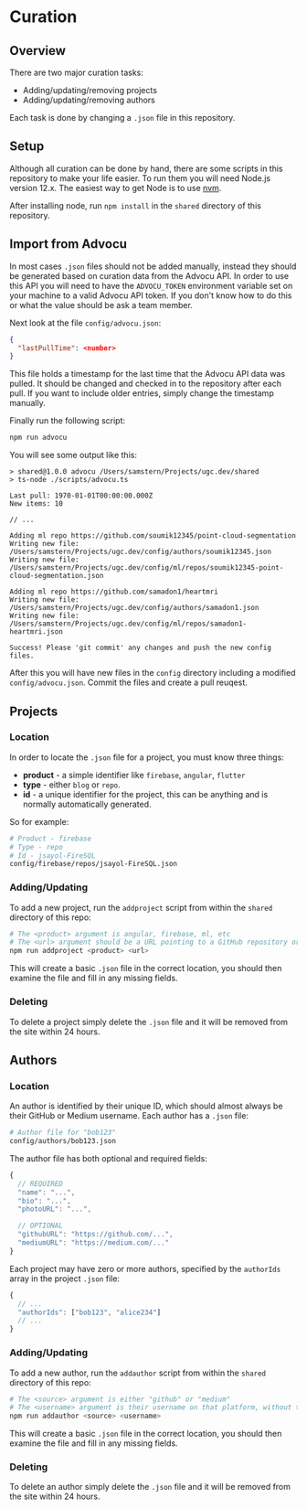 # Curation

## Overview

There are two major curation tasks:

*   Adding/updating/removing projects
*   Adding/updating/removing authors

Each task is done by changing a `.json` file in this repository.

## Setup

Although all curation can be done by hand, there are some scripts in this
repository to make your life easier. To run them you will need Node.js version
12.x. The easiest way to get Node is to use
[nvm](https://github.com/nvm-sh/nvm).

After installing node, run `npm install` in the `shared` directory of this
repository.

## Import from Advocu

In most cases `.json` files should not be added manually, instead they should be
generated based on curation data from the Advocu API. In order to use this API
you will need to have the `ADVOCU_TOKEN` environment variable set on your
machine to a valid Advocu API token. If you don't know how to do this or what
the value should be ask a team member.

Next look at the file `config/advocu.json`:

```json
{
  "lastPullTime": <number>
}
```

This file holds a timestamp for the last time that the Advocu API data was
pulled. It should be changed and checked in to the repository after each pull.
If you want to include older entries, simply change the timestamp manually.

Finally run the following script:

```bash
npm run advocu
```

You will see some output like this:

```
> shared@1.0.0 advocu /Users/samstern/Projects/ugc.dev/shared
> ts-node ./scripts/advocu.ts

Last pull: 1970-01-01T00:00:00.000Z
New items: 10

// ...

Adding ml repo https://github.com/soumik12345/point-cloud-segmentation
Writing new file: /Users/samstern/Projects/ugc.dev/config/authors/soumik12345.json
Writing new file: /Users/samstern/Projects/ugc.dev/config/ml/repos/soumik12345-point-cloud-segmentation.json

Adding ml repo https://github.com/samadon1/heartmri
Writing new file: /Users/samstern/Projects/ugc.dev/config/authors/samadon1.json
Writing new file: /Users/samstern/Projects/ugc.dev/config/ml/repos/samadon1-heartmri.json

Success! Please 'git commit' any changes and push the new config files.
```

After this you will have new files in the `config` directory including a
modified `config/advocu.json`. Commit the files and create a pull reuqest.

## Projects

### Location

In order to locate the `.json` file for a project, you must know three things:

*   **product** - a simple identifier like `firebase`, `angular`, `flutter`
*   **type** - either `blog` or `repo`.
*   **id** - a unique identifier for the project, this can be anything and is
    normally automatically generated.

So for example:

```bash
# Product - firebase
# Type - repo
# Id - jsayol-FireSQL
config/firebase/repos/jsayol-FireSQL.json
```

### Adding/Updating

To add a new project, run the `addproject` script from within the `shared`
directory of this repo:

```bash
# The <product> argument is angular, firebase, ml, etc
# The <url> argument should be a URL pointing to a GitHub repository or a medium post
npm run addproject <product> <url>
```

This will create a basic `.json` file in the correct location, you should then
examine the file and fill in any missing fields.

### Deleting

To delete a project simply delete the `.json` file and it will be removed from
the site within 24 hours.

## Authors

### Location

An author is identified by their unique ID, which should almost always be their
GitHub or Medium username. Each author has a `.json` file:

```bash
# Author file for "bob123"
config/authors/bob123.json
```

The author file has both optional and required fields:

```js
{
  // REQUIRED
  "name": "...",
  "bio": "...",
  "photoURL": "...",

  // OPTIONAL
  "githubURL": "https://github.com/...",
  "mediumURL": "https://medium.com/..."
}
```

Each project may have zero or more authors, specified by the `authorIds` array
in the project `.json` file:

```js
{
  // ...
  "authorIds": ["bob123", "alice234"]
  // ...
}
```

### Adding/Updating

To add a new author, run the `addauthor` script from within the `shared`
directory of this repo:

```bash
# The <source> argument is either "github" or "medium"
# The <username> argument is their username on that platform, without the @ symbol
npm run addauthor <source> <username>
```

This will create a basic `.json` file in the correct location, you should then
examine the file and fill in any missing fields.

### Deleting

To delete an author simply delete the `.json` file and it will be removed from
the site within 24 hours.
